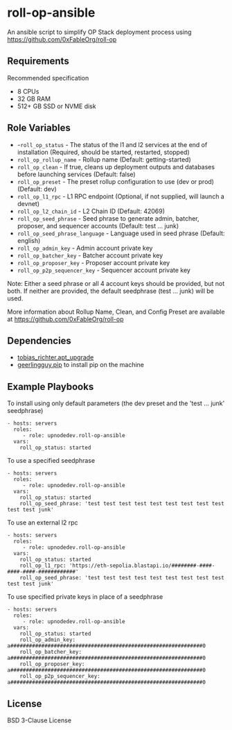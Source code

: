 roll-op-ansible
=========

An ansible script to simplify OP Stack deployment process using https://github.com/0xFableOrg/roll-op

Requirements
------------

Recommended specification
* 8 CPUs
* 32 GB RAM
* 512+ GB SSD or NVME disk

Role Variables
--------------

* -`roll_op_status` - The status of the l1 and l2 services at the end of installation (Required, should be started, restarted, stopped) 
* `roll_op_rollup_name` - Rollup name (Default: getting-started)
* `roll_op_clean` - If true, cleans up deployment outputs and databases before launching services (Default: false)
* `roll_op_preset` - The preset rollup configuration to use (dev or prod) (Default: dev)
* `roll_op_l1_rpc` - L1 RPC endpoint (Optional, if not supplied, will launch a devnet)
* `roll_op_l2_chain_id` - L2 Chain ID (Default: 42069)
* `roll_op_seed_phrase` - Seed phrase to generate admin, batcher, proposer, and sequencer accounts (Default: test ... junk)
* `roll_op_seed_phrase_language` - Language used in seed phrase (Default: english)
* `roll_op_admin_key` - Admin account private key
* `roll_op_batcher_key` - Batcher account private key
* `roll_op_proposer_key` - Proposer account private key
* `roll_op_p2p_sequencer_key` - Sequencer account private key

Note: Either a seed phrase or all 4 account keys should be provided, but not both. If neither are provided, the default seedphrase (test ... junk) will be used.

More information about Rollup Name, Clean, and Config Preset are available at https://github.com/0xFableOrg/roll-op

Dependencies
------------

- [tobias_richter.apt_upgrade](https://github.com/tobias-richter/ansible-apt-upgrade)
- [geerlingguy.pip](https://github.com/geerlingguy/ansible-role-pip) to install pip on the machine

Example Playbooks
-----------------

To install using only default parameters (the dev preset and the 'test ... junk' seedphrase)

    - hosts: servers
      roles:
         - role: upnodedev.roll-op-ansible
      vars:
        roll_op_status: started           

To use a specified seedphrase

    - hosts: servers
      roles:
         - role: upnodedev.roll-op-ansible
      vars:
        roll_op_status: started   
        roll_op_seed_phrase: 'test test test test test test test test test test test junk'       

To use an external l2 rpc

    - hosts: servers
      roles:
         - role: upnodedev.roll-op-ansible
      vars:
        roll_op_status: started
        roll_op_l1_rpc: 'https://eth-sepolia.blastapi.io/########-####-####-####-############' 
        roll_op_seed_phrase: 'test test test test test test test test test test test junk'

To use specified private keys in place of a seedphrase

    - hosts: servers
      roles:
         - role: upnodedev.roll-op-ansible
      vars:
        roll_op_status: started
        roll_op_admin_key: a##############################################################0
        roll_op_batcher_key: a##############################################################0
        roll_op_proposer_key: a##############################################################0
        roll_op_p2p_sequencer_key: a##############################################################0


License
-------

BSD 3-Clause License
